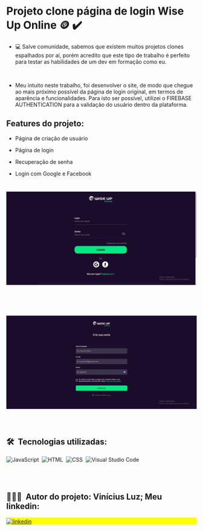 
# Projeto clone página de login Wise Up Online 🪙 ✔️ 

- 💻 Salve comunidade, sabemos que existem muitos projetos clones espalhados por aí, porém acredito que este tipo de trabalho é perfeito para testar as habilidades de um dev em formação como eu.  
<br>

- Meu intuito neste trabalho, foi desenvolver o site, de modo que chegue ao mais próximo possível da página de login original, em termos de aparência e funcionalidades. Para isto ser possível, utilizei o FIREBASE AUTHENTICATION para a validação do usuário dentro da plataforma.  

## Features do projeto:

- Página de criação de usuário 

- Página de login 

- Recuperação de senha 

- Login com Google e Facebook 

<h1 align="center">
    <img src="./Login.gif" alt="redme">
</h1>

<br>

<h1 align="center">
    <img src="./cadastro.gif" alt="redme">
</h1>

<br>

## 🛠 &nbsp;Tecnologias utilizadas:

![JavaScript](https://img.shields.io/badge/-JavaScript-05122A?style=flat&logo=javascript)&nbsp;
![HTML](https://img.shields.io/badge/-HTML-05122A?style=flat&logo=HTML5)&nbsp;
![CSS](https://img.shields.io/badge/-CSS-05122A?style=flat&logo=CSS3&logoColor=1572B6)&nbsp;
![Visual Studio Code](https://img.shields.io/badge/-Visual%20Studio%20Code-05122A?style=flat&logo=visual-studio-code&logoColor=007ACC)&nbsp;


<br><br>

## 👨🏽‍🦲 &nbsp;Autor do projeto: Vinícius Luz; Meu linkedin:

<p align="left" style="background:yellow">
<a href="https://www.linkedin.com/in/vin%C3%ADcius-luz-212885207/" target="_blank">
  <img align="center" src="https://img.shields.io/badge/-viniciusluz-05122A?style=flat&logo=linkedin" alt="linkedin"/>
</a>
</p>


